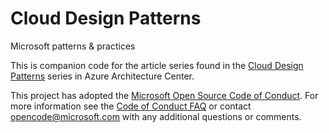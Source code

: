 # Cloud Design Patterns

Microsoft patterns & practices

This is companion code for the article series found in the [Cloud Design Patterns](https://aka.ms/cloud-design-patterns) series in Azure Architecture Center.

This project has adopted the [Microsoft Open Source Code of Conduct](https://opensource.microsoft.com/codeofconduct/). For more information see the [Code of Conduct FAQ](https://opensource.microsoft.com/codeofconduct/faq/) or contact [opencode@microsoft.com](mailto:opencode@microsoft.com) with any additional questions or comments.